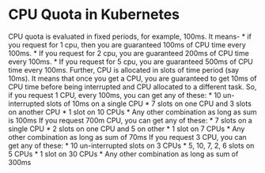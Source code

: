 # CPU Quota in Kubernetes

CPU quota is evaluated in fixed periods, for example, 100ms.
It means- 
	* if you request for 1 cpu, then you are guaranteed 100ms of CPU time every 100ms.
	* If you request for 2 cpu, you are guaranteed 200ms of CPU time every 100ms.
	* If you request for 5 cpu, you are guaranteed 500ms of CPU time every 100ms.
Further, CPU is allocated in slots of time period (say 10ms). It means that once you get a CPU, you are guaranteed to get 10ms of CPU time before being interrupted and CPU allocated to a different task.
So, if you request 1 CPU, every 100ms, you can get any of these:
	* 10 un-interrupted slots of 10ms on a single CPU
	*  7 slots on one CPU and 3 slots on another CPU
	* 1 slot on 10 CPUs
	* Any other combination as long as sum is 100ms
If you request 700m CPU,  you can get any of these:
	* 7 slots on a single CPU
	* 2 slots on one CPU and 5 on other
	* 1 slot on 7 CPUs
	* Any other combination as long as sum of 70ms
If you request 3 CPU,  you can get any of these:
	* 10 un-interrupted slots on 3 CPUs
	* 5, 10, 7, 2, 6 slots on 5 CPUs
	* 1 slot on 30 CPUs
	* Any other combination as long as sum of 300ms
